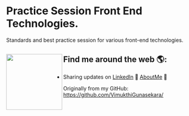 # Practice Session Front End Technologies.

Standards and best practice session for various front-end technologies.

## Find me around the web 🌎: <a href="https://github.com/sponsors/M0nica"><img align="left" width="150" height="150" src="https://tenor.com/view/sticker-gif-20794734?raw=true"></a>
- Sharing updates on 
<a href="https://www.linkedin.com/in/vimukthi-gunasekara/">LinkedIn</a> 💼 
<a href="https://about.me/VimukthiGunasekara/">AboutMe</a> 🧔

Originally from my GitHub:  
<https://github.com/VimukthiGunasekara/>



